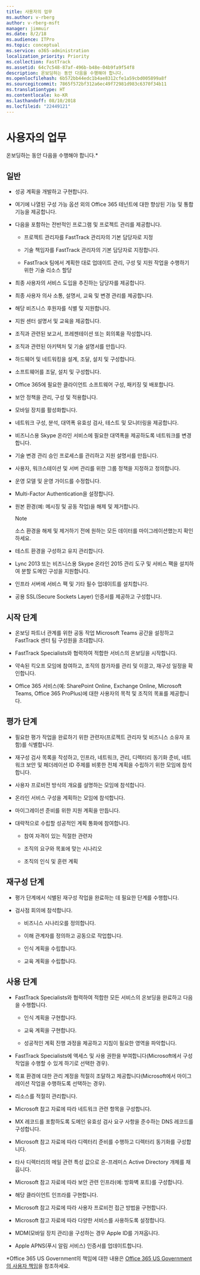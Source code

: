 ```yaml
---
title: 사용자의 업무
ms.author: v-rberg
author: v-rberg-msft
manager: jimmuir
ms.date: 8/2/18
ms.audience: ITPro
ms.topic: conceptual
ms.service: o365-administration
localization_priority: Priority
ms.collection: FastTrack
ms.assetid: 64c7c548-87af-496b-b48e-04b9fa9f54f8
description: 온보딩하는 동안 다음을 수행해야 합니다.
ms.openlocfilehash: 6b572bb44edc1b4ae8312cfe1a59cbd005899a8f
ms.sourcegitcommit: 7865f572bf312a6ec49f72981d983c6370f34b11
ms.translationtype: HT
ms.contentlocale: ko-KR
ms.lasthandoff: 08/10/2018
ms.locfileid: "22449121"
---
```

# <a name="your-responsibilities"></a>사용자의 업무

온보딩하는 동안 다음을 수행해야 합니다.\*
  
## <a name="general"></a>일반

- 성공 계획을 개발하고 구현합니다.
    
- 여기에 나열된 구성 가능 옵션 외의 Office 365 테넌트에 대한 향상된 기능 및 통합 기능을 제공합니다. 
    
- 다음을 포함하는 전반적인 프로그램 및 프로젝트 관리를 제공합니다. 
    
  - 프로젝트 관리자를 FastTrack 관리자의 기본 담당자로 지정
    
  - 기술 책임자를 FastTrack 관리자의 기본 담당자로 지정합니다.
    
  - FastTrack 팀에서 계획한 대로 업데이트 관리, 구성 및 지원 작업을 수행하기 위한 기술 리소스 할당 
    
- 최종 사용자의 서비스 도입을 추진하는 담당자를 제공합니다.
    
- 최종 사용자 의사 소통, 설명서, 교육 및 변경 관리를 제공합니다.
    
- 해당 비즈니스 후원자를 식별 및 지원합니다. 
    
- 지원 센터 설명서 및 교육을 제공합니다. 
    
- 조직과 관련된 보고서, 프레젠테이션 또는 회의록을 작성합니다. 
    
- 조직과 관련된 아키텍처 및 기술 설명서를 만듭니다. 
    
- 하드웨어 및 네트워킹을 설계, 조달, 설치 및 구성합니다. 
    
- 소프트웨어를 조달, 설치 및 구성합니다. 
    
- Office 365에 필요한 클라이언트 소프트웨어 구성, 패키징 및 배포합니다.
    
- 보안 정책을 관리, 구성 및 적용합니다.
    
- 모바일 장치를 활성화합니다.
    
- 네트워크 구성, 분석, 대역폭 유효성 검사, 테스트 및 모니터링을 제공합니다. 
    
- 비즈니스용 Skype 온라인 서비스에 필요한 대역폭을 제공하도록 네트워크를 변경합니다.
    
- 기술 변경 관리 승인 프로세스를 관리하고 지원 설명서를 만듭니다.
    
- 사용자, 워크스테이션 및 서버 관리를 위한 그룹 정책을 지정하고 정의합니다.
    
- 운영 모델 및 운영 가이드를 수정합니다.
    
- Multi-Factor Authentication을 설정합니다.
    
- 원본 환경(예: 메시징 및 공동 작업)을 해제 및 제거합니다. 
    
    > [!NOTE]
    > 소스 환경을 해제 및 제거하기 전에 원하는 모든 데이터를 마이그레이션했는지 확인하세요. 
  
- 테스트 환경을 구성하고 유지 관리합니다.
    
- Lync 2013 또는 비즈니스용 Skype 온라인 2015 관리 도구 및 서비스 팩을 설치하여 분할 도메인 구성을 지원합니다.
    
- 인프라 서버에 서비스 팩 및 기타 필수 업데이트를 설치합니다. 
    
- 공용 SSL(Secure Sockets Layer) 인증서를 제공하고 구성합니다. 
    
## <a name="initiate-phase"></a>시작 단계

- 온보딩 파트너 관계를 위한 공동 작업 Microsoft Teams 공간을 설정하고 FastTrack 센터 팀 구성원을 초대합니다.
    
- FastTrack Specialists와 협력하여 적합한 서비스의 온보딩을 시작합니다. 
    
- 약속된 킥오프 모임에 참여하고, 조직의 참가자를 관리 및 이끌고, 재구성 일정을 확인합니다.
    
- Office 365 서비스(예: SharePoint Online, Exchange Online, Microsoft Teams, Office 365 ProPlus)에 대한 사용자의 목적 및 조직의 목표를 제공합니다.
    
## <a name="assess-phase"></a>평가 단계

- 필요한 평가 작업을 완료하기 위한 관련자(프로젝트 관리자 및 비즈니스 소유자 포함)를 식별합니다. 
    
- 재구성 검사 목록을 작성하고, 인프라, 네트워크, 관리, 디렉터리 동기화 준비, 네트워크 보안 및 페더레이션 ID 주제를 비롯한 전체 계획을 수립하기 위한 모임에 참석합니다. 
    
- 사용자 프로비전 방식의 개요를 설명하는 모임에 참석합니다. 
    
- 온라인 서비스 구성을 계획하는 모임에 참석합니다. 
    
- 마이그레이션 준비를 위한 지원 계획을 만듭니다. 
    
- 대략적으로 수립할 성공적인 계획 통화에 참여합니다.
    
  - 참여 자격이 있는 적절한 관련자
    
  - 조직의 요구와 목표에 맞는 시나리오
    
  - 조직의 인식 및 훈련 계획
    
## <a name="remediate-phase"></a>재구성 단계

- 평가 단계에서 식별된 재구성 작업을 완료하는 데 필요한 단계를 수행합니다. 
    
- 검사점 회의에 참석합니다. 
    
  - 비즈니스 시나리오를 정의합니다.
    
  - 이해 관계자를 정의하고 공동으로 작업합니다.
    
  - 인식 계획을 수립합니다.
    
  - 교육 계획을 수립합니다.
    
## <a name="enable-phase"></a>사용 단계

- FastTrack Specialists와 협력하여 적합한 모든 서비스의 온보딩을 완료하고 다음을 수행합니다.
    
  - 인식 계획을 구현합니다.
    
  - 교육 계획을 구현합니다.
    
  - 성공적인 계획 진행 과정을 제공하고 지침이 필요한 영역을 파악합니다.
    
- FastTrack Specialists에 액세스 및 사용 권한을 부여합니다(Microsoft에서 구성 작업을 수행할 수 있게 하기로 선택한 경우).
    
- 목표 환경에 대한 관리 계정을 적절히 조달하고 제공합니다(Microsoft에서 마이그레이션 작업을 수행하도록 선택하는 경우).
    
- 리소스를 적절히 관리합니다. 
    
- Microsoft 참고 자료에 따라 네트워크 관련 항목을 구성합니다.
    
- MX 레코드를 포함하도록 도메인 유효성 검사 요구 사항을 준수하는 DNS 레코드를 구성합니다.
    
- Microsoft 참고 자료에 따라 디렉터리 준비를 수행하고 디렉터리 동기화를 구성합니다.
    
- 타사 디렉터리의 메일 관련 특성 값으로 온-프레미스 Active Directory 개체를 채웁니다.
    
- Microsoft 참고 자료에 따라 보안 관련 인프라(예: 방화벽 포트)를 구성합니다.
    
- 해당 클라이언트 인프라를 구현합니다.
    
- Microsoft 참고 자료에 따라 사용자 프로비전 접근 방법을 구현합니다.
    
- Microsoft 참고 자료에 따라 다양한 서비스를 사용하도록 설정합니다.
    
- MDM(모바일 장치 관리)을 구성하는 경우 Apple ID를 가져옵니다.
    
- Apple APNS(푸시 알림 서비스) 인증서를 업데이트합니다.
    
\*Office 365 US Government의 책임에 대한 내용은 [Office 365 US Government의 사용자 책임](US-Gov-appendix-your-responsibilities.md)을 참조하세요.
  

